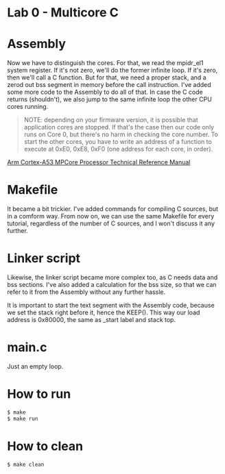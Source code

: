 Lab 0 - Multicore C
==========================

Assembly
==========================
Now we have to distinguish the cores. For that, we read the mpidr_el1 system register. If it's not zero, we'll do the former infinite loop. If it's zero, then we'll call a C function. But for that, we need a proper stack, and a zerod out bss segment in memory before the call instruction. I've added some more code to the Assembly to do all of that. In case the C code returns (shouldn't), we also jump to the same infinite loop the other CPU cores running.

> NOTE: depending on your firmware version, it is possible that application cores are stopped. If that's the case then our code only runs on Core 0, but there's no harm in checking the core number. To start the other cores, you have to write an address of a function to execute at 0xE0, 0xE8, 0xF0 (one address for each core, in order).

[Arm Cortex-A53 MPCore Processor Technical Reference Manual](https://developer.arm.com/documentation/ddi0500/latest/)


Makefile
==========================
It became a bit trickier. I've added commands for compiling C sources, but in a comform way. From now on, we can use the same Makefile for every tutorial, regardless of the number of C sources, and I won't discuss it any further.

Linker script
==========================
Likewise, the linker script became more complex too, as C needs data and bss sections. I've also added a calculation for the bss size, so that we can refer to it from the Assembly without any further hassle.

It is important to start the text segment with the Assembly code, because we set the stack right before it, hence the KEEP(). This way our load address is 0x80000, the same as _start label and stack top.

main.c
==========================
Just an empty loop.

How to run
==========================
```sh
$ make
$ make run
```

How to clean
==========================
```sh
$ make clean
```